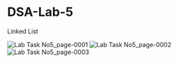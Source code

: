 # DSA-Lab-5
Linked List

![Lab Task No5_page-0001](https://user-images.githubusercontent.com/73307548/183743180-cc01d30b-ffe3-4e31-b0ce-2665bc0bef82.jpg)
![Lab Task No5_page-0002](https://user-images.githubusercontent.com/73307548/183743216-72eacd96-971d-4c79-aa4d-444203899ae9.jpg)
![Lab Task No5_page-0003](https://user-images.githubusercontent.com/73307548/183743222-5a481608-3b22-4abb-bfa0-655969311961.jpg)
